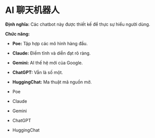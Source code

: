 # AI 聊天机器人

**Định nghĩa:** Các chatbot này được thiết kế để thực sự hiểu người dùng.

**Chức năng:**
- **Poe:** Tập hợp các mô hình hàng đầu.
- **Claude:** Điềm tĩnh và diễn đạt rõ ràng.
- **Gemini:** AI thế hệ mới của Google.
- **ChatGPT:** Vẫn là số một.
- **HuggingChat:** Ma thuật mã nguồn mở.

- Poe
- Claude
- Gemini
- ChatGPT
- HuggingChat 